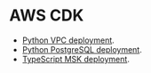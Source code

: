 # AWS CDK


- [Python VPC deployment](https://github.com/bt3gl/Curated_Resources_on_Cloud_Infrastructure/tree/master/CDK_Python/VPC_example).
- [Python PostgreSQL deployment](https://github.com/bt3gl/Curated_Resources_on_Cloud_Infrastructure/tree/master/CDK_Python/PostgreSQL_example).
- [TypeScript MSK deployment](https://github.com/bt3gl/Curated_Resources_on_Cloud_Infrastructure/tree/master/CDK_TypeScript/MSK_example).
